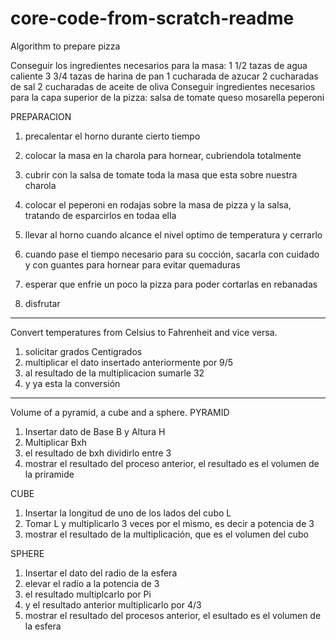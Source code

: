 # core-code-from-scratch-readme

Algorithm to prepare pizza

Conseguir los ingredientes necesarios para la masa:
1 1/2 tazas de agua caliente
3 3/4 tazas de harina de pan
1 cucharada de azucar
2 cucharadas de sal
2 cucharadas de aceite de oliva
Conseguir ingredientes necesarios para la capa superior de la pizza:
salsa de tomate
queso mosarella
peperoni

PREPARACION
1. precalentar el horno durante cierto tiempo
2. colocar la masa en la charola para hornear, cubriendola totalmente 
3. cubrir con la salsa de tomate toda la masa que esta sobre nuestra charola
4. colocar el peperoni en rodajas sobre la masa de pizza y la salsa, tratando de esparcirlos en todaa ella
5. llevar al horno cuando alcance el nivel optimo de temperatura y cerrarlo
6. cuando pase el tiempo necesario para su cocción, sacarla con cuidado y con guantes para hornear para evitar quemaduras
7. esperar que enfrie un poco la pizza para poder cortarlas en rebanadas

8. disfrutar

------------------------------------
Convert temperatures from Celsius to Fahrenheit and vice versa.

1. solicitar grados Centigrados
2. multiplicar el dato insertado anteriormente por 9/5
3. al resultado de la multiplicacion sumarle 32
4. y ya esta la conversión 

------------------------------------
Volume of a pyramid, a cube and a sphere.
PYRAMID
1. Insertar dato de Base B y Altura H
2. Multiplicar Bxh
3. el resultado de bxh dividirlo entre 3
4. mostrar el resultado del proceso anterior, el resultado es el volumen de la priramide

CUBE
1. Insertar la longitud de uno de los lados del cubo L
2. Tomar L y multiplicarlo 3 veces por el mismo, es decir a potencia de 3
3. mostrar el resultado de la multiplicación, que es el volumen del cubo

SPHERE
1. Insertar el dato del radio de la esfera
2. elevar el radio a la potencia de 3
3. el resultado multiplcarlo por Pi
4. y el resultado anterior multiplicarlo por 4/3
5. mostrar el resultado del procesos anterior, el esultado es el volumen de la esfera


